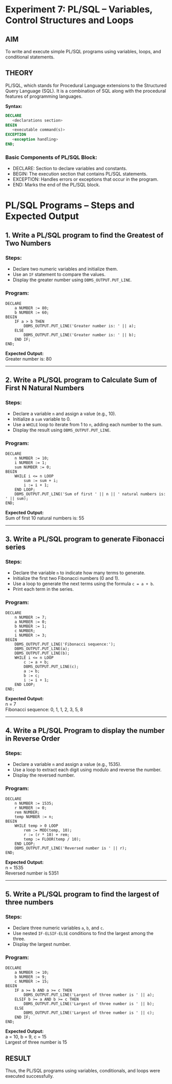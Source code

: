 # Experiment 7: PL/SQL – Variables, Control Structures and Loops

## AIM
To write and execute simple PL/SQL programs using variables, loops, and conditional statements.


## THEORY

PL/SQL, which stands for Procedural Language extensions to the Structured Query Language (SQL). It is a combination of SQL along with the procedural features of programming languages.

**Syntax:**
```sql
DECLARE 
   <declarations section> 
BEGIN 
   <executable command(s)>
EXCEPTION 
   <exception handling> 
END;
```

### Basic Components of PL/SQL Block:
- DECLARE: Section to declare variables and constants.
- BEGIN: The execution section that contains PL/SQL statements.
- EXCEPTION: Handles errors or exceptions that occur in the program.
- END: Marks the end of the PL/SQL block.

# PL/SQL Programs – Steps and Expected Output

## 1. Write a PL/SQL program to find the Greatest of Two Numbers

### Steps:
- Declare two numeric variables and initialize them.
- Use an `IF` statement to compare the values.
- Display the greater number using `DBMS_OUTPUT.PUT_LINE`.

### Program:
```
DECLARE
    a NUMBER := 80;
    b NUMBER := 60;
BEGIN
    IF a > b THEN
        DBMS_OUTPUT.PUT_LINE('Greater number is: ' || a);
    ELSE
        DBMS_OUTPUT.PUT_LINE('Greater number is: ' || b);
    END IF;
END;
```

**Expected Output:**  
Greater number is: 80

---

## 2. Write a PL/SQL program to Calculate Sum of First N Natural Numbers

### Steps:
- Declare a variable `n` and assign a value (e.g., 10).
- Initialize a `sum` variable to 0.
- Use a `WHILE` loop to iterate from 1 to `n`, adding each number to the sum.
- Display the result using `DBMS_OUTPUT.PUT_LINE`.

### Program: 
```
DECLARE
    n NUMBER := 10;
    i NUMBER := 1;
    sum NUMBER := 0;
BEGIN
    WHILE i <= n LOOP
        sum := sum + i;
        i := i + 1;
    END LOOP;
    DBMS_OUTPUT.PUT_LINE('Sum of first ' || n || ' natural numbers is: ' || sum);
END;
```

**Expected Output:**  
Sum of first 10 natural numbers is: 55

---

## 3. Write a PL/SQL program to generate Fibonacci series

### Steps:
- Declare the variable `n` to indicate how many terms to generate.
- Initialize the first two Fibonacci numbers (0 and 1).
- Use a loop to generate the next terms using the formula `c = a + b`.
- Print each term in the series.

### Program: 
```
DECLARE
    n NUMBER := 7;
    a NUMBER := 0;
    b NUMBER := 1;
    c NUMBER;
    i NUMBER := 3;
BEGIN
    DBMS_OUTPUT.PUT_LINE('Fibonacci sequence:');
    DBMS_OUTPUT.PUT_LINE(a);
    DBMS_OUTPUT.PUT_LINE(b);
    WHILE i <= n LOOP
        c := a + b;
        DBMS_OUTPUT.PUT_LINE(c);
        a := b;
        b := c;
        i := i + 1;
    END LOOP;
END;
```

**Expected Output:**  
n = 7  
Fibonacci sequence: 0, 1, 1, 2, 3, 5, 8

---

## 4. Write a PL/SQL Program to display the number in Reverse Order

### Steps:
- Declare a variable `n` and assign a value (e.g., 1535).
- Use a loop to extract each digit using modulo and reverse the number.
- Display the reversed number.

### Program:
```
DECLARE
    n NUMBER := 1535;
    r NUMBER := 0;
    rem NUMBER;
    temp NUMBER := n;
BEGIN
    WHILE temp > 0 LOOP
        rem := MOD(temp, 10);
        r := (r * 10) + rem;
        temp := FLOOR(temp / 10);
    END LOOP;
    DBMS_OUTPUT.PUT_LINE('Reversed number is ' || r);
END;
```

**Expected Output:**  
n = 1535  
Reversed number is 5351

---

## 5. Write a PL/SQL program to find the largest of three numbers

### Steps:
- Declare three numeric variables `a`, `b`, and `c`.
- Use nested `IF-ELSIF-ELSE` conditions to find the largest among the three.
- Display the largest number.

### Program:
```
DECLARE
    a NUMBER := 10;
    b NUMBER := 9;
    c NUMBER := 15;
BEGIN
    IF a >= b AND a >= c THEN
        DBMS_OUTPUT.PUT_LINE('Largest of three number is ' || a);
    ELSIF b >= a AND b >= c THEN
        DBMS_OUTPUT.PUT_LINE('Largest of three number is ' || b);
    ELSE
        DBMS_OUTPUT.PUT_LINE('Largest of three number is ' || c);
    END IF;
END;
```

**Expected Output:**  
a = 10, b = 9, c = 15  
Largest of three number is 15

## RESULT
Thus, the PL/SQL programs using variables, conditionals, and loops were executed successfully.
